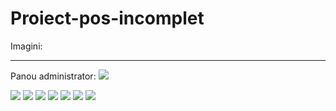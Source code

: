 # Proiect-pos-incomplet

Imagini:
<hr/>

Panou administrator:
<img src="http://i.epvpimg.com/szFmaab.jpg">

<img src="http://i.epvpimg.com/EI0Gdab.jpg">

<img src="http://i.epvpimg.com/J0SGfab.jpg">

<img src="http://i.epvpimg.com/49XOcab.jpg">

<img src="http://i.epvpimg.com/ihMwaab.jpg">

<img src="http://i.epvpimg.com/LwnIdab.jpg">

<img src="http://i.epvpimg.com/ZJyIbab.jpg">

<img src="http://i.epvpimg.com/sUDidab.jpg">
